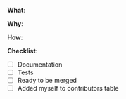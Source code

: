 <!--
Thanks for your interest in the project. We appreciate bugs filed and PRs submitted!

Please make sure that you are familiar with and follow the Code of Conduct for
this project (found in the CODE_OF_CONDUCT.md file).

Also, please make sure you're familiar with and follow the instructions in the
contributing guidelines (found in the CONTRIBUTING.md file).

Please fill out the information below to expedite the review and (hopefully)
merge of your pull request!
-->

<!-- What changes are being made? (What feature/bug is being fixed here?) -->
**What**:

<!-- Why are these changes necessary? -->
**Why**:

<!-- How were these changes implemented? -->
**How**:

<!-- Have you done all of these things?  -->
**Checklist**:
<!-- add "N/A" to the end of each line that's irrelevant to your changes -->
<!-- to check an item, place an "x" in the box like so: "- [x] Documentation" -->
- [ ] Documentation
- [ ] Tests
- [ ] Ready to be merged <!-- In your opinion, is this ready to be merged as soon as it's reviewed? -->
- [ ] Added myself to contributors table <!-- this is optional, see the contributing guidelines for instructions -->

<!-- feel free to add additional comments -->
